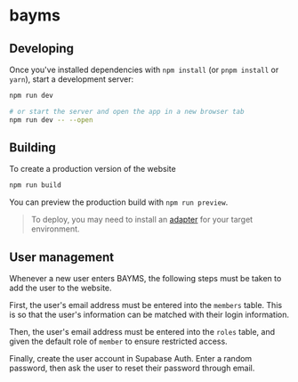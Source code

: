 # bayms

## Developing

Once you've installed dependencies with `npm install` (or `pnpm install` or `yarn`), start a development server:

```bash
npm run dev

# or start the server and open the app in a new browser tab
npm run dev -- --open
```

## Building

To create a production version of the website

```bash
npm run build
```

You can preview the production build with `npm run preview`.

> To deploy, you may need to install an [adapter](https://kit.svelte.dev/docs/adapters) for your target environment.

## User management
Whenever a new user enters BAYMS, the following steps must be taken to add the user to the website.

First, the user's email address must be entered into the `members` table. This is so that the user's information can be matched with their login information.

Then, the user's email address must be entered into the `roles` table, and given the default role of `member` to ensure restricted access.

Finally, create the user account in Supabase Auth. Enter a random password, then ask the user to reset their password through email.
